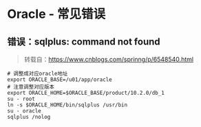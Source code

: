 # Oracle - 常见错误

## 错误：sqlplus: command not found

>  转载自：https://www.cnblogs.com/sprinng/p/6548540.html

```shell
# 调整成对应oracle地址
export ORACLE_BASE=/u01/app/oracle
# 注意调整对应版本
export ORACLE_HOME=$ORACLE_BASE/product/10.2.0/db_1
su - root
ln -s $ORACLE_HOME/bin/sqlplus /usr/bin
su - oracle
sqlplus /nolog
```

